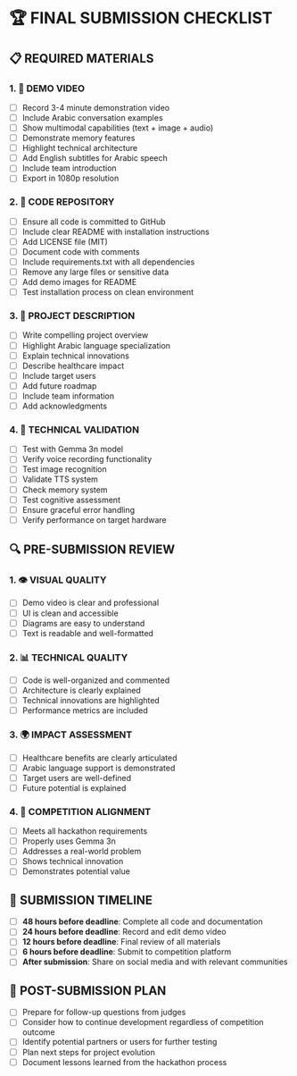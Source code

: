 # 🏆 FINAL SUBMISSION CHECKLIST

## 📋 REQUIRED MATERIALS

### 1. 📼 DEMO VIDEO
- [ ] Record 3-4 minute demonstration video
- [ ] Include Arabic conversation examples
- [ ] Show multimodal capabilities (text + image + audio)
- [ ] Demonstrate memory features
- [ ] Highlight technical architecture
- [ ] Add English subtitles for Arabic speech
- [ ] Include team introduction
- [ ] Export in 1080p resolution

### 2. 📁 CODE REPOSITORY
- [ ] Ensure all code is committed to GitHub
- [ ] Include clear README with installation instructions
- [ ] Add LICENSE file (MIT)
- [ ] Document code with comments
- [ ] Include requirements.txt with all dependencies
- [ ] Remove any large files or sensitive data
- [ ] Add demo images for README
- [ ] Test installation process on clean environment

### 3. 📝 PROJECT DESCRIPTION
- [ ] Write compelling project overview
- [ ] Highlight Arabic language specialization
- [ ] Explain technical innovations
- [ ] Describe healthcare impact
- [ ] Include target users
- [ ] Add future roadmap
- [ ] Include team information
- [ ] Add acknowledgments

### 4. 🧪 TECHNICAL VALIDATION
- [ ] Test with Gemma 3n model
- [ ] Verify voice recording functionality
- [ ] Test image recognition
- [ ] Validate TTS system
- [ ] Check memory system
- [ ] Test cognitive assessment
- [ ] Ensure graceful error handling
- [ ] Verify performance on target hardware

## 🔍 PRE-SUBMISSION REVIEW

### 1. 👁️ VISUAL QUALITY
- [ ] Demo video is clear and professional
- [ ] UI is clean and accessible
- [ ] Diagrams are easy to understand
- [ ] Text is readable and well-formatted

### 2. 📊 TECHNICAL QUALITY
- [ ] Code is well-organized and commented
- [ ] Architecture is clearly explained
- [ ] Technical innovations are highlighted
- [ ] Performance metrics are included

### 3. 🌍 IMPACT ASSESSMENT
- [ ] Healthcare benefits are clearly articulated
- [ ] Arabic language support is demonstrated
- [ ] Target users are well-defined
- [ ] Future potential is explained

### 4. 🏅 COMPETITION ALIGNMENT
- [ ] Meets all hackathon requirements
- [ ] Properly uses Gemma 3n
- [ ] Addresses a real-world problem
- [ ] Shows technical innovation
- [ ] Demonstrates potential value

## 📅 SUBMISSION TIMELINE

- [ ] **48 hours before deadline**: Complete all code and documentation
- [ ] **24 hours before deadline**: Record and edit demo video
- [ ] **12 hours before deadline**: Final review of all materials
- [ ] **6 hours before deadline**: Submit to competition platform
- [ ] **After submission**: Share on social media and with relevant communities

## 🚀 POST-SUBMISSION PLAN

- [ ] Prepare for follow-up questions from judges
- [ ] Consider how to continue development regardless of competition outcome
- [ ] Identify potential partners or users for further testing
- [ ] Plan next steps for project evolution
- [ ] Document lessons learned from the hackathon process 